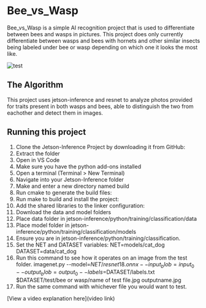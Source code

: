 # Bee_vs_Wasp

Bee_vs_Wasp is a simple AI recognition project that is used to differentiate between bees and wasps in pictures. This project does only currently differentiate between wasps and bees with hornets and other similar insects being labeled under bee or wasp depending on which one it looks the most like.

![test](https://github.com/user-attachments/assets/d0156474-0088-413f-a743-a38effebdda2)

## The Algorithm

This project uses jetson-inference and resnet to analyze photos provided for traits present in both wasps and bees, able to distinguish the two from eachother and detect them in images.

## Running this project

1. Clone the Jetson-Inference Project by downloading it from GitHub:
2. Extract the folder
3. Open in VS Code
4. Make sure you have the python add-ons installed
5. Open a terminal (Terminal > New Terminal)
6. Navigate into your Jetson-Inference folder
7. Make and enter a new directory named build
8. Run cmake to generate the build files:
9. Run make to build and install the project:
10. Add the shared libraries to the linker configuration:
11. Download the data and model folders
12. Place data folder in jetson-inference/python/training/classification/data
13. Place model folder in jetson-inference/python/training/classification/models
14. Ensure you are in jetson-inference/python/training/classification.
15. Set the NET and DATASET variables:
  NET=models/cat_dog
  DATASET=data/cat_dog
16. Run this command to see how it operates on an image from the test folder.
      imagenet.py --model=$NET/resnet18.onnx --input_blob=input_0 --output_blob=output_0 --    labels=$DATASET/labels.txt $DATASET/test/bee or wasp/name of test file.jpg outputname.jpg
17. Run the same command with whichever file you would want to test.

[View a video explanation here](video link)
